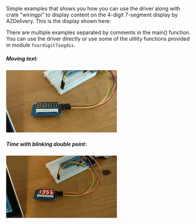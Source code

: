 Simple examples that shows you how you can use the driver along with crate "wiringpi" to display
content on the 4-digit 7-segment display by AZDelivery.
This is the display shown here:

There are multiple examples separated by comments in the main() function.
You can use the driver directly or use some of the utility functions provided in module `fourdigit7segdis`.

##### Moving text:

![gpio demonstration](../example-moving-text.gif)

##### Time with blinking double point:

![gpio demonstration](../example-time.gif)
